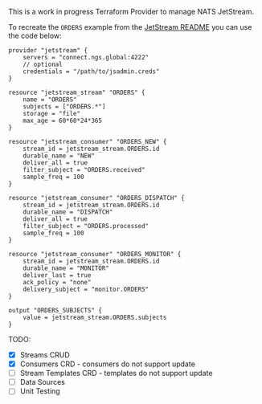This is a work in progress Terraform Provider to manage NATS JetStream.

To recreate the `ORDERS` example from the [JetStream README](https://github.com/nats-io/jetstream#configuration) you can use the code below:

```hcl-terraform
provider "jetstream" {
	servers = "connect.ngs.global:4222"
    // optional
	credentials = "/path/to/jsadmin.creds"
}

resource "jetstream_stream" "ORDERS" {
	name = "ORDERS"
	subjects = ["ORDERS.*"]
	storage = "file"
	max_age = 60*60*24*365
}

resource "jetstream_consumer" "ORDERS_NEW" {
    stream_id = jetstream_stream.ORDERS.id
    durable_name = "NEW"
    deliver_all = true
	filter_subject = "ORDERS.received"
	sample_freq = 100
}

resource "jetstream_consumer" "ORDERS_DISPATCH" {
	stream_id = jetstream_stream.ORDERS.id
	durable_name = "DISPATCH"
	deliver_all = true
	filter_subject = "ORDERS.processed"
	sample_freq = 100
}

resource "jetstream_consumer" "ORDERS_MONITOR" {
	stream_id = jetstream_stream.ORDERS.id
	durable_name = "MONITOR"
	deliver_last = true
	ack_policy = "none"
	delivery_subject = "monitor.ORDERS"
}

output "ORDERS_SUBJECTS" {
	value = jetstream_stream.ORDERS.subjects
}
```

TODO:

 - [x] Streams CRUD
 - [x] Consumers CRD - consumers do not support update
 - [ ] Stream Templates CRD - templates do not support update
 - [ ] Data Sources
 - [ ] Unit Testing
